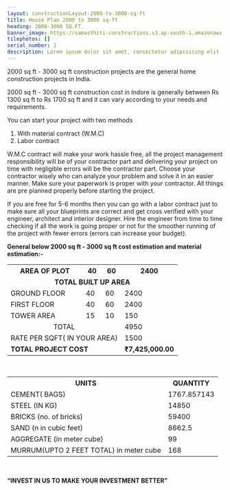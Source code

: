 ```yaml
---
layout: constructionLayout-2000-to-3000-sq-ft
title: House Plan 2000 to 3000 sq-ft
heading: 2000-3000 SQ.FT.
banner_image: https://samasthiti-constructions.s3.ap-south-1.amazonaws.com/uploads/3.jpeg
tilephotos: []
serial_number: 1
description: Lorem ipsum dolor sit amet, consectetur adipisicing elit
---
```

2000 sq ft - 3000 sq ft construction projects are the general home construction projects in India.

2000 sq ft - 3000 sq ft construction cost in Indore is generally between Rs 1300 sq ft to Rs 1700 sq ft and it can vary according to your needs and requirements.

You can start your project with two methods 

<ol>
<li>With material contract (W.M.C)</li>
<li>Labor contract</li>
</ol>

W.M.C contract will make your work hassle free, all the project management responsibility will be of your contractor part and delivering your project on time with negligible errors will be the contractor part. Choose your contractor wisely who can analyze your problem and solve it in an easier manner. Make sure your paperwork is proper with your contractor. All things are pre planned properly before starting the project.

If you are free for 5-6 months then you can go with a labor contract just to make sure all your blueprints are correct and get cross verified with your engineer, architect and interior designer. 
Hire the engineer from time to time checking if all the work is going proper or not for the smoother running of the project with fewer errors (errors can increase your budget).

<b>General below 2000 sq ft - 3000 sq ft cost estimation and material estimation:-</b>

<table>
  <tr>
    <th>AREA OF PLOT</th>
    <th>40</th>
    <th>60</th>
    <th>2400</th>
  </tr>

  <tr>
  <td colspan="4" style="text-align:center; font-weight: bold;">TOTAL BUILT UP AREA</td>
  </tr>

  <tr>
    <td>GROUND FLOOR</td>
    <td>40</td>
    <td>60</td>
    <td>2400</td>
  </tr>

  <tr>
    <td>FIRST FLOOR</td>
    <td>40</td>
    <td>60</td>
    <td>2400</td>
  </tr>

  <tr>
    <td>TOWER AREA</td>
    <td>15</td>
    <td>10</td>
    <td>150</td>
  </tr>

  <tr>
    <td colspan="3" style="text-align:center;">TOTAL</td>
    <td> 4950</td>
  </tr>

  <tr>
    <td colspan="3">RATE PER SQFT( IN YOUR AREA)</td>
    <td> 1500</td>
  </tr>

  <tr style="font-weight: bold;">
    <td colspan="3">TOTAL PROJECT COST</td>
    <td> ₹7,425,000.00</td>
  </tr>
</table>

<br>

<table>
  <tr>
    <th>UNITS</th>
    <th>QUANTITY</th>
  </tr>
  
  <tr>
    <td>CEMENT( BAGS)</td>
    <td>1767.857143</td>
  </tr>

  <tr>
    <td>STEEL (IN KG)</td>
    <td>14850</td>
  </tr>

  <tr>
    <td>BRICKS (no. of bricks)</td>
    <td>59400</td>
  </tr>

  <tr>
    <td>SAND (n in cubic feet)</td>
    <td> 8662.5</td>
  </tr>

  <tr>
    <td>AGGREGATE (in meter cube)</td>
    <td> 99</td>
  </tr>

  <tr>
    <td>MURRUM(UPTO 2 FEET TOTAL) in meter cube</td>
    <td> 168</td>
  </tr>
</table>

<br>

<b>“INVEST IN US TO MAKE YOUR INVESTMENT BETTER”</b>

